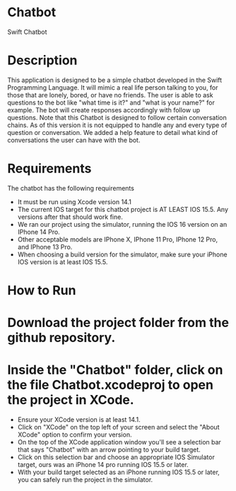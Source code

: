 # Chatbot
Swift Chatbot

# Description
This application is designed to be a simple chatbot developed in the Swift Programming Language.
It will mimic a real life person talking to you, for those that are lonely, bored, or have no friends.
The user is able to ask questions to the bot like "what time is it?" and "what is your name?" for example.
The bot will create responses accordingly with follow up questions. Note that this Chatbot is designed to
follow certain conversation chains. As of this version it is not equipped to handle any and every type of
question or conversation. We added a help feature to detail what kind of conversations the user can have
with the bot.

# Requirements
The chatbot has the following requirements
* It must be run using Xcode version 14.1
* The current IOS target for this chatbot project is AT LEAST IOS 15.5. Any versions after that should work fine.
* We ran our project using the simulator, running the IOS 16 version on an IPhone 14 Pro.
* Other acceptable models are IPhone X, IPhone 11 Pro, IPhone 12 Pro, and IPhone 13 Pro.
* When choosing a build version for the simulator, make sure your iPhone IOS version is at least IOS 15.5.

# How to Run
# Download the project folder from the github repository.
# Inside the "Chatbot" folder, click on the file Chatbot.xcodeproj to open the project in XCode.
* Ensure your XCode version is at least 14.1.
* Click on "XCode" on the top left of your screen and select the "About XCode" option to confirm your version.
* On the top of the XCode application window you'll see a selection bar that says "Chatbot" with an arrow pointing to your build target.
* Click on this selection bar and choose an appropriate IOS Simulator target, ours was an iPhone 14 pro running IOS 15.5 or later.
* With your build target selected as an iPhone running IOS 15.5 or later, you can safely run the project in the simulator.

